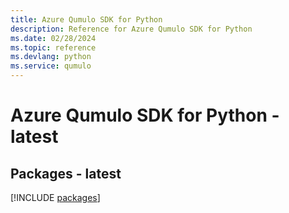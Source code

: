 ```yaml
---
title: Azure Qumulo SDK for Python
description: Reference for Azure Qumulo SDK for Python
ms.date: 02/28/2024
ms.topic: reference
ms.devlang: python
ms.service: qumulo
---
```

# Azure Qumulo SDK for Python - latest
## Packages - latest
[!INCLUDE [packages](qumulo-index.md)]
